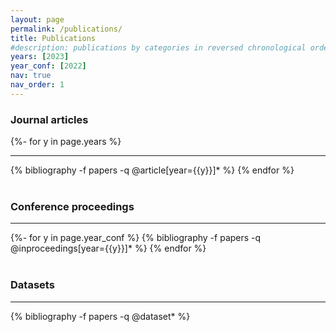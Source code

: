 ```yaml
---
layout: page
permalink: /publications/
title: Publications
#description: publications by categories in reversed chronological order.
years: [2023]
year_conf: [2022]
nav: true
nav_order: 1
---
```

<!-- _pages/publications.md -->

### Journal articles
<div class="publications">
{%- for y in page.years %}
  <!-- <h2 class="year">{{y}}</h2> -->
<hr>
  {% bibliography -f papers -q @article[year={{y}}]* %}
{% endfor %}
</div>

<br>

### Conference proceedings 
<div class="publications">
<hr>
{%- for y in page.year_conf %}
  <!-- <h2 class="year">{{y}}</h2> -->
  {% bibliography -f papers -q @inproceedings[year={{y}}]* %}
{% endfor %}
</div>

<br>

### Datasets
<div class="publications">
<hr>
  {% bibliography -f papers -q @dataset* %}
</div>  